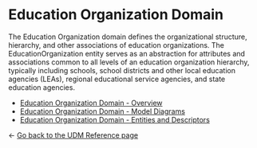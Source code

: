 # Education Organization Domain

The Education Organization domain defines the organizational structure,
hierarchy, and other associations of education organizations. The
EducationOrganization entity serves as an abstraction for attributes and
associations common to all levels of an education organization hierarchy,
typically including schools, school districts and other local education agencies
(LEAs), regional educational service agencies, and state education agencies.

* [Education Organization Domain - Overview](./overview.md)
* [Education Organization Domain - Model Diagrams](./model-diagrams.md)
* [Education Organization Domain - Entities and Descriptors](./entities-and-descriptors.md)

← [Go back to the UDM Reference page](../readme.md)
